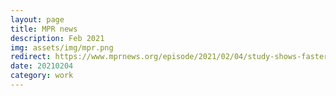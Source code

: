 ```yaml
---
layout: page
title: MPR news
description: Feb 2021
img: assets/img/mpr.png
redirect: https://www.mprnews.org/episode/2021/02/04/study-shows-faster-payoff-for-reaching-netzero-by-2050
date: 20210204
category: work
---
```

